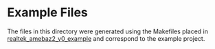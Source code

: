 # Example Files

The files in this directory were generated using the Makefiles placed in
[realtek_amebaz2_v0_example](https://github.com/Ameba-AIoT/ameba-rtos-z2/tree/main/project/realtek_amebaz2_v0_example/GCC-RELEASE) and correspond to the example project.